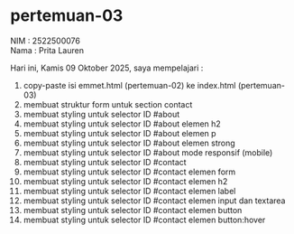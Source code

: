 # pertemuan-03

NIM : 2522500076<br>
Nama : Prita Lauren<br>

Hari ini, Kamis 09 Oktober 2025, saya mempelajari :
<ol> 
    <li>copy-paste isi emmet.html (pertemuan-02) ke index.html (pertemuan-03)</li>
    <li>membuat struktur form untuk section contact</li>
    <li>membuat styling untuk selector ID #about</li>
    <li>membuat styling untuk selector ID #about elemen h2</li>
    <li>membuat styling untuk selector ID #about elemen p</li>
    <li>membuat styling untuk selector ID #about elemen strong</li>
    <li>membuat styling untuk selector ID #about mode responsif (mobile)</li>
     <li>membuat styling untuk selector ID #contact</li>
     <li>membuat styling untuk selector ID #contact elemen form</li>
     <li>membuat styling untuk selector ID #contact elemen h2</li>
     <li>membuat styling untuk selector ID #contact elemen label</li>
     <li>membuat styling untuk selector ID #contact elemen input dan textarea</li>
     <li>membuat styling untuk selector ID #contact elemen button</li>
     <li>membuat styling untuk selector ID #contact elemen button:hover</li>
</ol>
